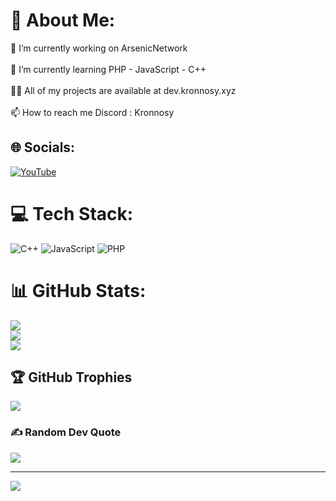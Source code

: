 # 💫 About Me:
🔭 I’m currently working on ArsenicNetwork<br><br>🌱 I’m currently learning PHP - JavaScript - C++<br><br>👨‍💻 All of my projects are available at dev.kronnosy.xyz<br><br>📫 How to reach me Discord : Kronnosy


## 🌐 Socials:
[![YouTube](https://img.shields.io/badge/YouTube-%23FF0000.svg?logo=YouTube&logoColor=white)](https://youtube.com/@UCDAePk0BJFI9F9iuxndwcxQ) 

# 💻 Tech Stack:
![C++](https://img.shields.io/badge/c++-%2300599C.svg?style=for-the-badge&logo=c%2B%2B&logoColor=white) ![JavaScript](https://img.shields.io/badge/javascript-%23323330.svg?style=for-the-badge&logo=javascript&logoColor=%23F7DF1E) ![PHP](https://img.shields.io/badge/php-%23777BB4.svg?style=for-the-badge&logo=php&logoColor=white)
# 📊 GitHub Stats:
![](https://github-readme-stats.vercel.app/api?username=Kronnosy&theme=dark&hide_border=false&include_all_commits=true&count_private=true)<br/>
![](https://github-readme-streak-stats.herokuapp.com/?user=Kronnosy&theme=dark&hide_border=false)<br/>
![](https://github-readme-stats.vercel.app/api/top-langs/?username=Kronnosy&theme=dark&hide_border=false&include_all_commits=true&count_private=true&layout=compact)

## 🏆 GitHub Trophies
![](https://github-profile-trophy.vercel.app/?username=Kronnosy&theme=radical&no-frame=true&no-bg=false&margin-w=4)

### ✍️ Random Dev Quote
![](https://quotes-github-readme.vercel.app/api?type=horizontal&theme=radical)

---
[![](https://visitcount.itsvg.in/api?id=Kronnosy&icon=0&color=12)](https://visitcount.itsvg.in)

<!-- Proudly created with GPRM ( https://gprm.itsvg.in ) -->
